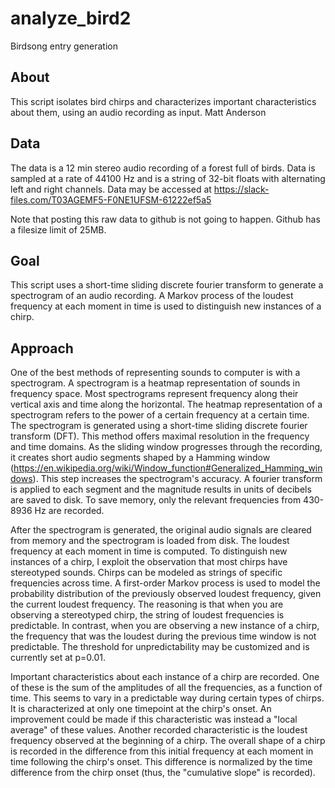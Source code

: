 analyze_bird2
==============

Birdsong entry generation


About
-----

This script isolates bird chirps and characterizes important characteristics about them, using an audio recording as input.
Matt Anderson

Data
----

The data is a 12 min stereo audio recording of a forest full of birds. Data is sampled at a rate of 44100 Hz and is a string of 32-bit floats with alternating left and right channels.
Data may be accessed at https://slack-files.com/T03AGEMF5-F0NE1UFSM-61222ef5a5

Note that posting this raw data to github is not going to happen. Github has a filesize limit of 25MB.

Goal
----

This script uses a short-time sliding discrete fourier transform to generate a spectrogram of an audio recording. A Markov process of the loudest frequency at each moment in time is used to distinguish new instances of a chirp.

Approach
--------

One of the best methods of representing sounds to computer is with a spectrogram. A spectrogram is a heatmap representation of sounds in frequency space. Most spectrograms represent frequency along their vertical axis and time along the horizontal. The heatmap representation of a spectrogram refers to the power of a certain frequency at a certain time. The spectrogram is generated using a short-time sliding discrete fourier transform (DFT). This method offers maximal resolution in the frequency and time domains. As the sliding window progresses through the recording, it creates short audio segments shaped by a Hamming window (https://en.wikipedia.org/wiki/Window_function#Generalized_Hamming_windows). This step increases the spectrogram's accuracy. A fourier transform is applied to each segment and the magnitude results in units of decibels are saved to disk. To save memory, only the relevant frequencies from 430-8936 Hz are recorded.

After the spectrogram is generated, the original audio signals are cleared from memory and the spectrogram is loaded from disk. The loudest frequency at each moment in time is computed. To distinguish new instances of a chirp, I exploit the observation that most chirps have stereotyped sounds. Chirps can be modeled as strings of specific frequencies across time. A first-order Markov process is used to model the probability distribution of the previously observed loudest frequency, given the current loudest frequency. The reasoning is that when you are observing a stereotyped chirp, the string of loudest frequencies is predictable. In contrast, when you are observing a new instance of a chirp, the frequency that was the loudest during the previous time window is not predictable. The threshold for unpredictability may be customized and is currently set at p=0.01.

Important characteristics about each instance of a chirp are recorded. One of these is the sum of the amplitudes of all the frequencies, as a function of time. This seems to vary in a predictable way during certain types of chirps. It is characterized at only one timepoint at the chirp's onset. An improvement could be made if this characteristic was instead a "local average" of these values. Another recorded characteristic is the loudest frequency observed at the beginning of a chirp. The overall shape of a chirp is recorded in the difference from this initial frequency at each moment in time following the chirp's onset. This difference is normalized by the time difference from the chirp onset (thus, the "cumulative slope" is recorded).

